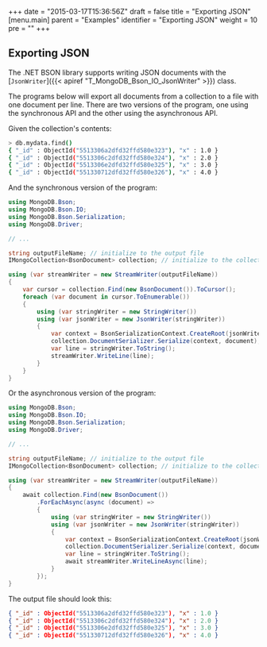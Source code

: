 +++
date = "2015-03-17T15:36:56Z"
draft = false
title = "Exporting JSON"
[menu.main]
  parent = "Examples"
  identifier = "Exporting JSON"
  weight = 10
  pre = "<i class='fa'></i>"
+++

## Exporting JSON

The .NET BSON library supports writing JSON documents with the [`JsonWriter`]({{< apiref "T_MongoDB_Bson_IO_JsonWriter" >}}) class. 

The programs below will export all documents from a collection to a file with one document per line. There are two versions of the program, one using the synchronous API and the other using the asynchronous API.

Given the collection's contents:

```bash
> db.mydata.find()
{ "_id" : ObjectId("5513306a2dfd32ffd580e323"), "x" : 1.0 }
{ "_id" : ObjectId("5513306c2dfd32ffd580e324"), "x" : 2.0 }
{ "_id" : ObjectId("5513306e2dfd32ffd580e325"), "x" : 3.0 }
{ "_id" : ObjectId("551330712dfd32ffd580e326"), "x" : 4.0 }
```

And the synchronous version of the program:

```csharp
using MongoDB.Bson;
using MongoDB.Bson.IO;
using MongoDB.Bson.Serialization;
using MongoDB.Driver;

// ...

string outputFileName; // initialize to the output file
IMongoCollection<BsonDocument> collection; // initialize to the collection to read from

using (var streamWriter = new StreamWriter(outputFileName))
{
    var cursor = collection.Find(new BsonDocument()).ToCursor();
    foreach (var document in cursor.ToEnumerable())
    {
        using (var stringWriter = new StringWriter())
        using (var jsonWriter = new JsonWriter(stringWriter))
        {
            var context = BsonSerializationContext.CreateRoot(jsonWriter);
            collection.DocumentSerializer.Serialize(context, document);
            var line = stringWriter.ToString();
            streamWriter.WriteLine(line);
        }
    }
}
```

Or the asynchronous version of the program:

```csharp
using MongoDB.Bson;
using MongoDB.Bson.IO;
using MongoDB.Bson.Serialization;
using MongoDB.Driver;

// ...

string outputFileName; // initialize to the output file
IMongoCollection<BsonDocument> collection; // initialize to the collection to read from

using (var streamWriter = new StreamWriter(outputFileName))
{
    await collection.Find(new BsonDocument())
        .ForEachAsync(async (document) =>
        {
            using (var stringWriter = new StringWriter())
            using (var jsonWriter = new JsonWriter(stringWriter))
            {
                var context = BsonSerializationContext.CreateRoot(jsonWriter);
                collection.DocumentSerializer.Serialize(context, document);
                var line = stringWriter.ToString();
                await streamWriter.WriteLineAsync(line);
            }
        });
}
```

The output file should look this:

```json
{ "_id" : ObjectId("5513306a2dfd32ffd580e323"), "x" : 1.0 }
{ "_id" : ObjectId("5513306c2dfd32ffd580e324"), "x" : 2.0 }
{ "_id" : ObjectId("5513306e2dfd32ffd580e325"), "x" : 3.0 }
{ "_id" : ObjectId("551330712dfd32ffd580e326"), "x" : 4.0 }
```